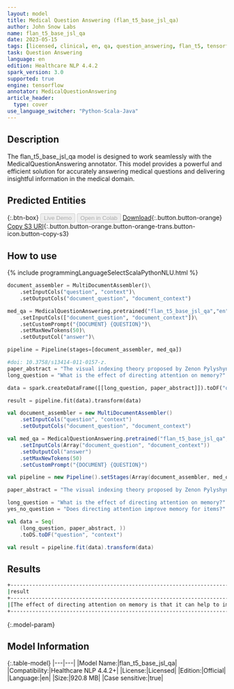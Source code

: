 ```yaml
---
layout: model
title: Medical Question Answering (flan_t5_base_jsl_qa)
author: John Snow Labs
name: flan_t5_base_jsl_qa
date: 2023-05-15
tags: [licensed, clinical, en, qa, question_answering, flan_t5, tensorflow]
task: Question Answering
language: en
edition: Healthcare NLP 4.4.2
spark_version: 3.0
supported: true
engine: tensorflow
annotator: MedicalQuestionAnswering
article_header:
  type: cover
use_language_switcher: "Python-Scala-Java"
---
```


## Description

The flan_t5_base_jsl_qa model is designed to work seamlessly with the MedicalQuestionAnswering annotator. This model provides a powerful and efficient solution for accurately answering medical questions and delivering insightful information in the medical domain.

## Predicted Entities



{:.btn-box}
<button class="button button-orange" disabled>Live Demo</button>
<button class="button button-orange" disabled>Open in Colab</button>
[Download](https://s3.amazonaws.com/auxdata.johnsnowlabs.com/clinical/models/flan_t5_base_jsl_qa_en_4.4.2_3.0_1684180120739.zip){:.button.button-orange}
[Copy S3 URI](s3://auxdata.johnsnowlabs.com/clinical/models/flan_t5_base_jsl_qa_en_4.4.2_3.0_1684180120739.zip){:.button.button-orange.button-orange-trans.button-icon.button-copy-s3}

## How to use



<div class="tabs-box" markdown="1">
{% include programmingLanguageSelectScalaPythonNLU.html %}

```python
document_assembler = MultiDocumentAssembler()\
    .setInputCols("question", "context")\
    .setOutputCols("document_question", "document_context")

med_qa = MedicalQuestionAnswering.pretrained("flan_t5_base_jsl_qa","en","clinical/models")\
    .setInputCols(["document_question", "document_context"])\
    .setCustomPrompt("{DOCUMENT} {QUESTION}")\
    .setMaxNewTokens(50)\
    .setOutputCol("answer")\

pipeline = Pipeline(stages=[document_assembler, med_qa])

#doi: 10.3758/s13414-011-0157-z.
paper_abstract = "The visual indexing theory proposed by Zenon Pylyshyn (Cognition, 32, 65-97, 1989) predicts that visual attention mechanisms are employed when mental images are projected onto a visual scene."
long_question = "What is the effect of directing attention on memory?"

data = spark.createDataFrame([[long_question, paper_abstract]]).toDF("question", "context")

result = pipeline.fit(data).transform(data)
```
```scala
val document_assembler = new MultiDocumentAssembler()
    .setInputCols("question", "context")
    .setOutputCols("document_question", "document_context")

val med_qa = MedicalQuestionAnswering.pretrained("flan_t5_base_jsl_qa", "en", "clinical/models")
    .setInputCols(Array("document_question", "document_context"))
    .setOutputCol("answer")
    .setMaxNewTokens(50)
    .setCustomPrompt("{DOCUMENT} {QUESTION}")

val pipeline = new Pipeline().setStages(Array(document_assembler, med_qa))

paper_abstract = "The visual indexing theory proposed by Zenon Pylyshyn (Cognition, 32, 65–97, 1989) predicts that visual attention mechanisms are employed when mental images are projected onto a visual scene. Recent eye-tracking studies have supported this hypothesis by showing that people tend to look at empty places where requested information has been previously presented. However, it has remained unclear to what extent this behavior is related to memory performance. The aim of the present study was to explore whether the manipulation of spatial attention can facilitate memory retrieval. In two experiments, participants were asked first to memorize a set of four objects and then to determine whether a probe word referred to any of the objects. The results of both experiments indicate that memory accuracy is not affected by the current focus of attention and that all the effects of directing attention to specific locations on response times can be explained in terms of stimulus–stimulus and stimulus–response spatial compatibility."

long_question = "What is the effect of directing attention on memory?"
yes_no_question = "Does directing attention improve memory for items?"

val data = Seq( 
    (long_question, paper_abstract, ))
    .toDS.toDF("question", "context")

val result = pipeline.fit(data).transform(data)
```
</div>

## Results

```bash
+--------------------------------------------------------------------------------------------------------------------------------------------------------------------------------------------------------------------------+
|result                                                                                                                                                                                                                    |
+--------------------------------------------------------------------------------------------------------------------------------------------------------------------------------------------------------------------------+
|[The effect of directing attention on memory is that it can help to improve memory retention and recall. It can help to reduce the amount of time spent on tasks, such as focusing on one task at a time, or focusing on ]|
+--------------------------------------------------------------------------------------------------------------------------------------------------------------------------------------------------------------------------+
```

{:.model-param}
## Model Information

{:.table-model}
|---|---|
|Model Name:|flan_t5_base_jsl_qa|
|Compatibility:|Healthcare NLP 4.4.2+|
|License:|Licensed|
|Edition:|Official|
|Language:|en|
|Size:|920.8 MB|
|Case sensitive:|true|
